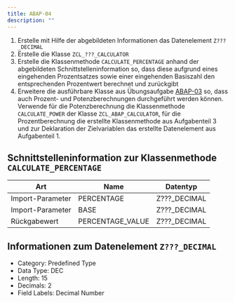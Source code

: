 ```yaml
---
title: ABAP-04
description: ""
---
```


1. Erstelle mit Hilfe der abgebildeten Informationen das Datenelement `Z???_DECIMAL`
2. Erstelle die Klasse `ZCL_???_CALCULATOR`
3. Erstelle die Klassenmethode `CALCULATE_PERCENTAGE` anhand der abgebildeten Schnittstelleninformation so, dass diese aufgrund eines eingehenden Prozentsatzes sowie einer eingehenden Basiszahl den entsprechenden Prozentwert berechnet und zurückgibt
4. Erweitere die ausführbare Klasse aus Übungsaufgabe [ABAP-03](abap-03.md) so, dass auch Prozent- und Potenzberechnungen durchgeführt werden können. Verwende für die Potenzberechnung die Klassenmethode `CALCULATE_POWER` der Klasse `ZCL_ABAP_CALCULATOR`, für die Prozentberechnung die erstellte Klassenmethode aus Aufgabenteil 3 und zur Deklaration der Zielvariablen das erstellte Datenelement aus Aufgabenteil 1.

## Schnittstelleninformation zur Klassenmethode `CALCULATE_PERCENTAGE`

| Art              | Name             | Datentyp      |
| ---------------- | ---------------- | ------------- |
| Import-Parameter | PERCENTAGE       | Z???\_DECIMAL |
| Import-Parameter | BASE             | Z???\_DECIMAL |
| Rückgabewert     | PERCENTAGE_VALUE | Z???\_DECIMAL |

## Informationen zum Datenelement `Z???_DECIMAL`

- Category: Predefined Type
- Data Type: DEC
- Length: 15
- Decimals: 2
- Field Labels: Decimal Number
